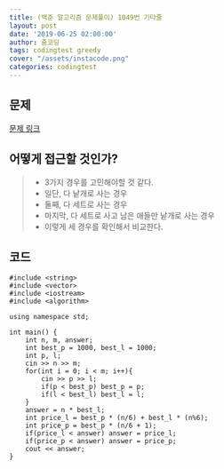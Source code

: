 ```yaml
---
title: (백준 알고리즘 문제풀이) 1049번 기타줄
layout: post
date: '2019-06-25 02:00:00'
author: 줌코딩
tags: codingtest greedy
cover: "/assets/instacode.png"
categories: codingtest
---
```


## 문제

[문제 링크](https://www.acmicpc.net/problem/1049)


## 어떻게 접근할 것인가?

>* 3가지 경우를 고민해야할 것 같다.
>* 일단, 다 낱개로 사는 경우
>* 둘째, 다 세트로 사는 경우
>* 마지막, 다 세트로 사고 남은 애들만 낱개로 사는 경우
>* 이렇게 세 경우를 확인해서 비교한다.

## 코드

    #include <string>
    #include <vector>
    #include <iostream>
    #include <algorithm>

    using namespace std;

    int main() {
        int n, m, answer;
        int best_p = 1000, best_l = 1000;
        int p, l;
        cin >> n >> m;
        for(int i = 0; i < m; i++){
            cin >> p >> l;
            if(p < best_p) best_p = p;
            if(l < best_l) best_l = l;
        }
        answer = n * best_l;
        int price_l = best_p * (n/6) + best_l * (n%6);
        int price_p = best_p * (n/6 + 1); 
        if(price_l < answer) answer = price_l;
        if(price_p < answer) answer = price_p;
        cout << answer;
    }

